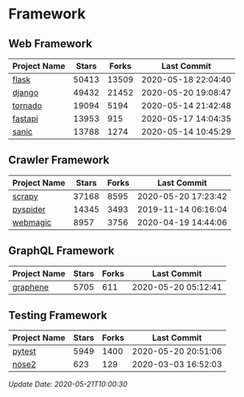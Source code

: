 # Framework

## Web Framework

| Project Name | Stars | Forks | Last Commit |
| ------------ | ----- | ----- | ----------- |
| [flask](https://github.com/pallets/flask) | 50413 | 13509 | 2020-05-18 22:04:40 |
| [django](https://github.com/django/django) | 49432 | 21452 | 2020-05-20 19:08:47 |
| [tornado](https://github.com/tornadoweb/tornado) | 19094 | 5194 | 2020-05-14 21:42:48 |
| [fastapi](https://github.com/tiangolo/fastapi) | 13953 | 915 | 2020-05-17 14:04:35 |
| [sanic](https://github.com/huge-success/sanic) | 13788 | 1274 | 2020-05-14 10:45:29 |

## Crawler Framework

| Project Name | Stars | Forks | Last Commit |
| ------------ | ----- | ----- | ----------- |
| [scrapy](https://github.com/scrapy/scrapy) | 37168 | 8595 | 2020-05-20 17:23:42 |
| [pyspider](https://github.com/binux/pyspider) | 14345 | 3493 | 2019-11-14 06:16:04 |
| [webmagic](https://github.com/code4craft/webmagic) | 8957 | 3756 | 2020-04-19 14:44:06 |

## GraphQL Framework

| Project Name | Stars | Forks | Last Commit |
| ------------ | ----- | ----- | ----------- |
| [graphene](https://github.com/graphql-python/graphene) | 5705 | 611 | 2020-05-20 05:12:41 |

## Testing Framework

| Project Name | Stars | Forks | Last Commit |
| ------------ | ----- | ----- | ----------- |
| [pytest](https://github.com/pytest-dev/pytest) | 5949 | 1400 | 2020-05-20 20:51:06 |
| [nose2](https://github.com/nose-devs/nose2) | 623 | 129 | 2020-03-03 16:52:03 |

*Update Date: 2020-05-21T10:00:30*